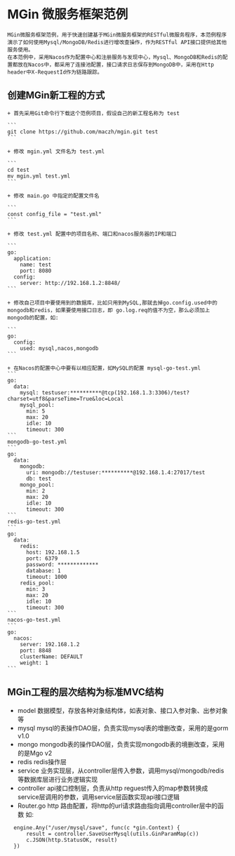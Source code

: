 # MGin 微服务框架范例

    MGin微服务框架范例，用于快速创建基于MGin微服务框架的RESTful微服务程序，本范例程序演示了如何使用Mysql/MongoDB/Redis进行增改查操作，作为RESTful API接口提供给其他服务使用。
    在本范例中，采用Nacos作为配置中心和注册服务与发现中心，Mysql、MongoDB和Redis的配置都放在Nacos中，都采用了连接池配置，接口请求日志保存到MongoDB中，采用在Http header中X-RequestId作为链路跟踪。
    
## 创建MGin新工程的方式

    + 首先采用Git命令行下载这个范例项目，假设自己的新工程名称为 test
    
    ```
    git clone https://github.com/maczh/mgin.git test
    ```
    
    + 修改 mgin.yml 文件名为 test.yml
    
    ```
    cd test
    mv mgin.yml test.yml
    ```
    
    + 修改 main.go 中指定的配置文件名
    
    ```
    const config_file = "test.yml"
    ```
    
    + 修改 test.yml 配置中的项目名称、端口和nacos服务器的IP和端口
    
    ```
    go:
      application:
        name: test
        port: 8080
      config:
        server: http://192.168.1.2:8848/
    ```
    
    + 修改自己项目中要使用到的数据库，比如只用到MySQL,那就去掉go.config.used中的mongodb和redis，如果要使用接口日志，即 go.log.req的值不为空，那么必须加上mongodb的配置，如:
    
    ```
    go:
      config:
        used: mysql,nacos,mongodb
    ```
    
    + 在Nacos的配置中心中要有以相应配置，如MySQL的配置 mysql-go-test.yml
    ```
    go:
      data:
        mysql: testuser:**********@tcp(192.168.1.3:3306)/test?charset=utf8&parseTime=True&loc=Local
        mysql_pool:
          min: 5
          max: 20
          idle: 10
          timeout: 300
    ```
    mongodb-go-test.yml
    ```
    go:
      data:
        mongodb:
          uri: mongodb://testuser:**********@192.168.1.4:27017/test
          db: test
        mongo_pool:
          min: 2
          max: 20
          idle: 10
          timeout: 300 
    ```
    redis-go-test.yml
    ```
    go:
      data:
        redis:
          host: 192.168.1.5
          port: 6379
          password: *************
          database: 1
          timeout: 1000
        redis_pool:
          min: 3
          max: 20
          idle: 10
          timeout: 300
    ```
    nacos-go-test.yml
    ```
    go:
      nacos:
        server: 192.168.1.2
        port: 8848
        clusterName: DEFAULT
        weight: 1
    ```
    
## MGin工程的层次结构为标准MVC结构

  + model 
  数据模型，存放各种对象结构体，如表对象、接口入参对象、出参对象等
  + mysql
  mysql的表操作DAO层，负责实现mysql表的增删改查，采用的是gorm v1.0
  + mongo
  mongodb表的操作DAO层，负责实现mongodb表的境删改查，采用的是Mgo v2
  + redis
  redis操作层
  + service
  业务实现层，从controller层传入参数，调用mysql/mongodb/redis等数据库层进行业务逻辑实现
  + controller
  api接口控制层，负责从http reguest传入的map参数转换成service层调用的参数，调用service层函数实现api接口逻辑
  + Router.go
  http 路由配置，将http的url请求路由指向调用controller层中的函数
  如:
  ```
	engine.Any("/user/mysql/save", func(c *gin.Context) {
		result = controller.SaveUserMysql(utils.GinParamMap(c))
		c.JSON(http.StatusOK, result)
	})
  ``` 